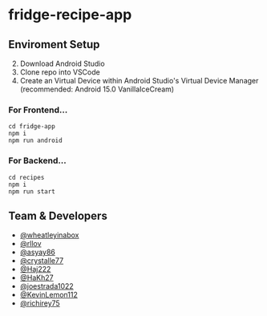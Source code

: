 # fridge-recipe-app

## Enviroment Setup
2. Download Android Studio
3. Clone repo into VSCode
5. Create an Virtual Device within Android Studio's Virtual Device Manager (recommended: Android 15.0 VanillaIceCream)
### For Frontend...
```
cd fridge-app
npm i
npm run android
```
### For Backend...
```
cd recipes
npm i
npm run start
```

## Team & Developers
- [@wheatleyinabox](https://www.github.com/wheatleyinabox)
- [@rllov](https://github.com/rllov)
- [@asyay86](https://github.com/Asyay86)
- [@crystalle77](https://github.com/crystalle77)
- [@Haj222](https://github.com/Haj222)
- [@HaKh27](https://github.com/HaKh27)
- [@joestrada1022](https://github.com/joestrada1022)
- [@KevinLemon112](https://github.com/KevinLemon112)
- [@richirey75](https://github.com/richirey75)
